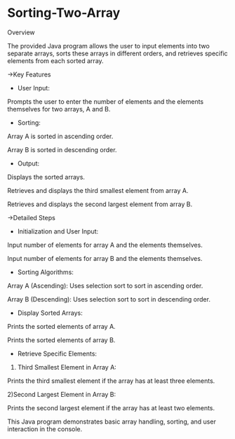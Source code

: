 # Sorting-Two-Array
Overview

The provided Java program allows the user to input elements into two separate arrays, sorts these arrays in different orders, and retrieves specific elements from each sorted array.

->Key Features

- User Input:
 

Prompts the user to enter the number of elements and the elements themselves for two arrays, A and B.
- Sorting:
  

Array A is sorted in ascending order.

Array B is sorted in descending order.

- Output:

Displays the sorted arrays.

Retrieves and displays the third smallest element from array A.

Retrieves and displays the second largest element from array B.

->Detailed Steps

- Initialization and User Input:


Input number of elements for array A and the elements themselves.

Input number of elements for array B and the elements themselves.

- Sorting Algorithms:
  

Array A (Ascending): Uses selection sort to sort in ascending order.

Array B (Descending): Uses selection sort to sort in descending order.

- Display Sorted Arrays:


Prints the sorted elements of array A.

Prints the sorted elements of array B.

- Retrieve Specific Elements:

1) Third Smallest Element in Array A:
   
Prints the third smallest element if the array has at least three elements.

2)Second Largest Element in Array B:

Prints the second largest element if the array has at least two elements.


This Java program demonstrates basic array handling, sorting, and user interaction in the console.





